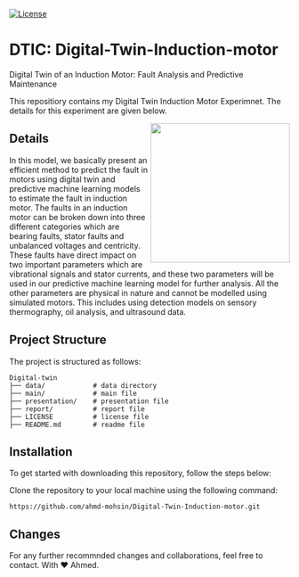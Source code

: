 [![License](https://img.shields.io/badge/License-MIT-blue.svg)](https://opensource.org/licenses/MIT)

# DTIC: Digital-Twin-Induction-motor
Digital Twin of an Induction Motor: Fault Analysis and Predictive Maintenance

This repositiory contains my Digital Twin Induction Motor Experimnet. The details for this experiment are given below.

[<img align="right" width="250" height="250" src="https://tsgdoc.socsci.ru.nl/images/2/21/Matlab_Logo.png"/>](https://www.mathworks.com/products/matlab.html)

## Details
In this model, we basically present an efficient method to predict the fault in motors using digital twin and predictive machine learning models to estimate the fault in induction motor. The faults in an induction motor can be broken down into three different categories which are bearing faults, stator faults and unbalanced voltages and centricity. These faults have direct impact on two important parameters which are vibrational signals and stator currents, and these two parameters will be used in our predictive machine learning model for further analysis. All the other parameters are physical in nature and cannot be modelled using simulated motors. This includes using detection models on sensory thermography, oil analysis, and ultrasound data.

## Project Structure
The project is structured as follows:

```fish
Digital-twin
├── data/            # data directory
├── main/            # main file
├── presentation/    # presentation file
├── report/          # report file
├── LICENSE          # license file
├── README.md        # readme file
```

## Installation
To get started with downloading this repository, follow the steps below:

Clone the repository to your local machine using the following command:

   
    https://github.com/ahmd-mohsin/Digital-Twin-Induction-motor.git


## Changes
For any further recommnded changes and collaborations, feel free to contact. With ❤️ Ahmed.





